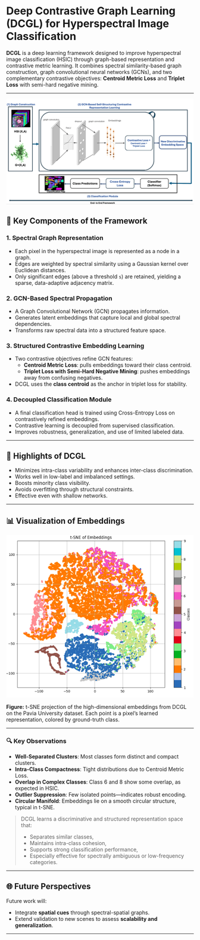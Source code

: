 # Deep Contrastive Graph Learning (DCGL) for Hyperspectral Image Classification

**DCGL** is a deep learning framework designed to improve hyperspectral image classification (HSIC) through graph-based representation and contrastive metric learning. It combines spectral similarity-based graph construction, graph convolutional neural networks (GCNs), and two complementary contrastive objectives: **Centroid Metric Loss** and **Triplet Loss** with semi-hard negative mining.

---

![DCGL Architecture](nv-architecture.png)

## 🔑 Key Components of the Framework

### 1. Spectral Graph Representation

- Each pixel in the hyperspectral image is represented as a node in a graph.
- Edges are weighted by spectral similarity using a Gaussian kernel over Euclidean distances.
- Only significant edges (above a threshold `s`) are retained, yielding a sparse, data-adaptive adjacency matrix.

### 2. GCN-Based Spectral Propagation

- A Graph Convolutional Network (GCN) propagates information.
- Generates latent embeddings that capture local and global spectral dependencies.
- Transforms raw spectral data into a structured feature space.

### 3. Structured Contrastive Embedding Learning

- Two contrastive objectives refine GCN features:
  - **Centroid Metric Loss**: pulls embeddings toward their class centroid.
  - **Triplet Loss with Semi-Hard Negative Mining**: pushes embeddings away from confusing negatives.
- DCGL uses the **class centroid** as the anchor in triplet loss for stability.

### 4. Decoupled Classification Module

- A final classification head is trained using Cross-Entropy Loss on contrastively refined embeddings.
- Contrastive learning is decoupled from supervised classification.
- Improves robustness, generalization, and use of limited labeled data.

---

## 🎯 Highlights of DCGL

- Minimizes intra-class variability and enhances inter-class discrimination.
- Works well in low-label and imbalanced settings.
- Boosts minority class visibility.
- Avoids overfitting through structural constraints.
- Effective even with shallow networks.

---

## 📊 Visualization of Embeddings

![t-SNE Visualization](Visualizations.png)

**Figure:** t-SNE projection of the high-dimensional embeddings from DCGL on the Pavia University dataset. Each point is a pixel’s learned representation, colored by ground-truth class.

---

### 🔍 Key Observations

- **Well-Separated Clusters**: Most classes form distinct and compact clusters.
- **Intra-Class Compactness**: Tight distributions due to Centroid Metric Loss.
- **Overlap in Complex Classes**: Class 6 and 8 show some overlap, as expected in HSIC.
- **Outlier Suppression**: Few isolated points—indicates robust encoding.
- **Circular Manifold**: Embeddings lie on a smooth circular structure, typical in t-SNE.

> DCGL learns a discriminative and structured representation space that:
> - Separates similar classes,
> - Maintains intra-class cohesion,
> - Supports strong classification performance,
> - Especially effective for spectrally ambiguous or low-frequency categories.

---

## 🌐 Future Perspectives

Future work will:
- Integrate **spatial cues** through spectral-spatial graphs.
- Extend validation to new scenes to assess **scalability and generalization**.

---
